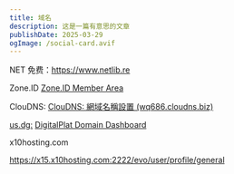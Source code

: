 ```yaml
---
title: 域名
description: 这是一篇有意思的文章
publishDate: 2025-03-29
ogImage: /social-card.avif
---
```

NET 免费：https://www.netlib.re

Zone.ID 
[Zone.ID Member Area](https://my.zone.id/subdomains)

ClouDNS: 
[ClouDNS: 網域名稱設置 (wq686.cloudns.biz)](https://www.cloudns.net/records/domain/6182794/)

[us.dg:](https://www.cloudns.net/records/domain/6182794/)
[DigitalPlat Domain Dashboard](https://dash.domain.digitalplat.org/panel/main)

x10hosting.com 

https://x15.x10hosting.com:2222/evo/user/profile/general
[](https://www.cloudns.net/index/show/login/)
